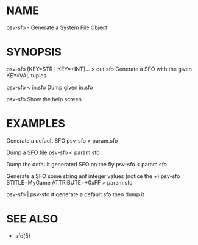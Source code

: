 # NAME
  psv-sfo - Generate a System File Object

# SYNOPSIS
  psv-sfo [KEY=STR | KEY=+INT]... > out.sfo
    Generate a SFO with the given KEY=VAL tuples

  psv-sfo < in.sfo
    Dump given in.sfo

  psv-sfo
    Show the help screen

# EXAMPLES
  Generate a default SFO
    psv-sfo > param.sfo

  Dump a SFO file
    psv-sfo < param.sfo

  Dump the default generated SFO on the fly
    psv-sfo < param.sfo

  Generate a SFO some string anf integer values (notice the +)
    psv-sfo STITLE=MyGame ATTRIBUTE=+0xFF > param.sfo

  psv-sfo | psv-sfo # generate a default sfo then dump it
# SEE ALSO
  - sfo(5)
